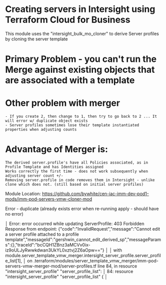 
# Creating servers in Intersight using Terraform Cloud for Business

This module uses the "intersight_bulk_mo_cloner" to derive Server profiles by cloning the server template
# Primary Problem - you can't run the Merge against existing objects that are associated with a template
# Other problem with merger 
    - If you create 2, then change to 1, then try to go back to 2 ... It will error w/ duplicate object exists
    - Server profiles sometimes lose their template instantiated properties when adjusting counts
#  Advantage of Merger is:
    The derived server.profile's have all Policies associated, as in Profile Template and has Identities assigned
    Works correctly the first time - does not work subsequently when adjusting server count +/-
    Removing server.profile in code removes them in Intersight - unlike clone which does not. (still based on initial server profiles)

Module Location:
https://github.com/bywhite/cen-iac-imm-dev-pod1-mods/imm-pod-servers-vmw-cloner-mod




Error - duplicate (already exists error when re-running apply - should have no error)


│ Error: error occurred while updating ServerProfile: 403 Forbidden Response from endpoint: {"code":"InvalidRequest","message":"Cannot edit a server profile attached to a profile template","messageId":"gershwin_cannot_edit_derived_sp","messageParams":{},"traceId":"bcCQH1ZBnz3aMCVv0ix-iz9oULJyRwwkdwan3UkYL0xztvj2Z6aOpw=="}
│ 
│   with module.server_template_vmw_merger.intersight_server_profile.server_profile_list[1],
│   on .terraform/modules/server_template_vmw_merger/imm-pod-servers-vmw-merger-mod/server-profiles.tf line 84, in resource "intersight_server_profile" "server_profile_list":
│   84: resource "intersight_server_profile" "server_profile_list" {
│ 